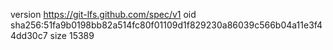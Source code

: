 version https://git-lfs.github.com/spec/v1
oid sha256:51fa9b0198bb82a514fc80f01109d1f829230a86039c566b04a11e3f44dd30c7
size 15389
